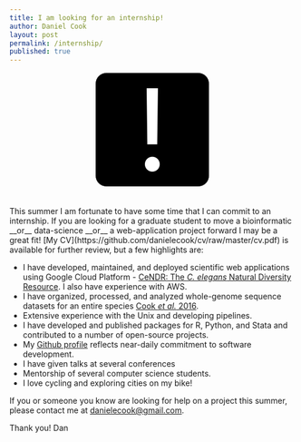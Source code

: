 ```yaml
---
title: I am looking for an internship!
author: Daniel Cook
layout: post
permalink: /internship/
published: true
---
```

<div style="text-align:center; width: 100%;">
<div style="text-align: center; font-size: 200px; color: #ffffff; background: black; margin: auto; border: 1px solid; border-radius: 20px; width: 200px; height: 200px; line-height: 200px; ">!</div></div>
<br /><br />
This summer I am fortunate to have some time that I can commit to an internship. If you are looking for a graduate student to move a bioinformatic __or__ data-science __or__ a web-application project forward I may be a great fit! [My CV](https://github.com/danielecook/cv/raw/master/cv.pdf) is available for further review, but a few highlights are:

- I have developed, maintained, and deployed scientific web applications using Google Cloud Platform - [CeNDR: The _C. elegans_ Natural Diversity Resource](http://www.elegansvariation.org). I also have experience with AWS.
- I have organized, processed, and analyzed whole-genome sequence datasets for an entire species [Cook _et al._ 2016](http://andersenlab.org/publications/Cooketal.pdf).
- Extensive experience with the Unix and developing pipelines.
- I have developed and published packages for R, Python, and Stata and contributed to a number of open-source projects. 
- My [Github profile](http://www.github.com/danielecook) reflects near-daily commitment to software development.
- I have given talks at several conferences
- Mentorship of several computer science students.
- I love cycling and exploring cities on my bike!

If you or someone you know are looking for help on a project this summer, please contact me at <a href="mailto:danielecook@gmail.com">danielecook@gmail.com</a>.

Thank you!
Dan
